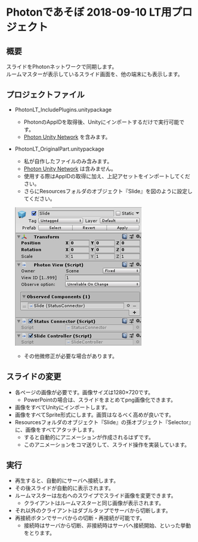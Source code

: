 # Photonであそぼ 2018-09-10 LT用プロジェクト

## 概要
スライドをPhotonネットワークで同期します。  
ルームマスターが表示しているスライド画面を、他の端末にも表示します。

## プロジェクトファイル
- PhotonLT_IncludePlugins.unitypackage
  - PhotonのAppIDを取得後、Unityにインポートするだけで実行可能です。
  - [Photon Unity Network](https://www.assetstore.unity3d.com/jp/#!/content/1786) を含みます。
  
- PhotonLT_OriginalPart.unitypackage
  - 私が自作したファイルのみ含みます。
  - [Photon Unity Network](https://www.assetstore.unity3d.com/jp/#!/content/1786) は含みません。
  - 使用する際はAppIDの取得に加え、上記アセットをインポートしてください。
  - さらにResourcesフォルダのオブジェクト『Slide』を図のように設定してください。

  ![SlideInspector](https://raw.githubusercontent.com/kato-hiroto/ShareProduct/master/SlideSync/Inspector.png)

  - その他微修正が必要な場合があります。
  
## スライドの変更
- 各ページの画像が必要です。画像サイズは1280×720です。
  - PowerPointの場合は、スライドをまとめてpng画像化できます。
- 画像をすべてUnityにインポートします。
- 画像をすべてSprite形式にします。画質はなるべく高めが良いです。
- Resourcesフォルダのオブジェクト『Slide』の孫オブジェクト『Selector』に、画像をすべてアタッチします。
  - すると自動的にアニメーションが作成されるはずです。
  - このアニメーションをコマ送りして、スライド操作を実装しています。

## 実行
- 再生すると、自動的にサーバへ接続します。
- その後スライドが自動的に表示されます。
- ルームマスターは左右へのスワイプでスライド画像を変更できます。
  - クライアントはルームマスターと同じ画像が表示されます。
- それ以外のクライアントはダブルタップでサーバから切断します。
- 再接続ボタンでサーバからの切断・再接続が可能です。
  - 接続時はサーバから切断、非接続時はサーバへ接続開始、といった挙動をとります。
